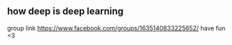 ## how deep is deep learning
group link 
https://www.facebook.com/groups/1635140833225652/
have fun <3 
